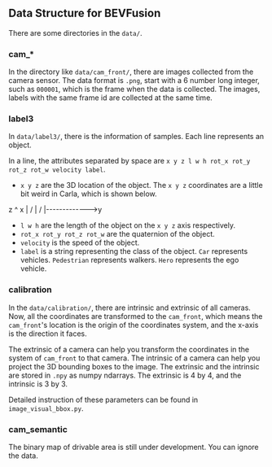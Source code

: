 ## Data Structure for BEVFusion
There are some directories in the `data/`.

### cam_*
In the directory like `data/cam_front/`, there are images collected from the camera sensor. The data format is `.png`, start with a 6 number long integer, such as `000001`, which is the frame when the data is collected. The images, labels with the same frame id are collected at the same time.

### label3
In `data/label3/`, there is the information of samples. Each line represents an object. 

In a line, the attributes separated by space are `x y z l w h rot_x rot_y rot_z rot_w velocity label`.

- `x y z` are the 3D location of the object. The `x y z` coordinates are a little bit weird in Carla, which is shown below.

z
^     x
|   /
| /
|------------->y

- `l w h` are the length of the object on the `x y z` axis respectively.
- `rot_x rot_y rot_z rot_w` are the quaternion of the object.
- `velocity` is the speed of the object.
- `label` is a string representing the class of the object. `Car` represents vehicles. `Pedestrian` represents walkers. `Hero` represents the ego vehicle.

### calibration
In the `data/calibration/`, there are intrinsic and extrinsic of all cameras. Now, all the coordinates are transformed to the `cam_front`, which means the `cam_front`'s location is the origin of the coordinates system, and the x-axis is the direction it faces. 

The extrinsic of a camera can help you transform the coordinates in the system of `cam_front` to that camera. The intrinsic of a camera can help you project the 3D bounding boxes to the image. The extrinsic and the intrinsic are stored in `.npy` as numpy ndarrays. The extrinsic is 4 by 4, and the intrinsic is 3 by 3. 

Detailed instruction of these parameters can be found in `image_visual_bbox.py`.

### cam_semantic

The binary map of drivable area is still under development. You can ignore the data.